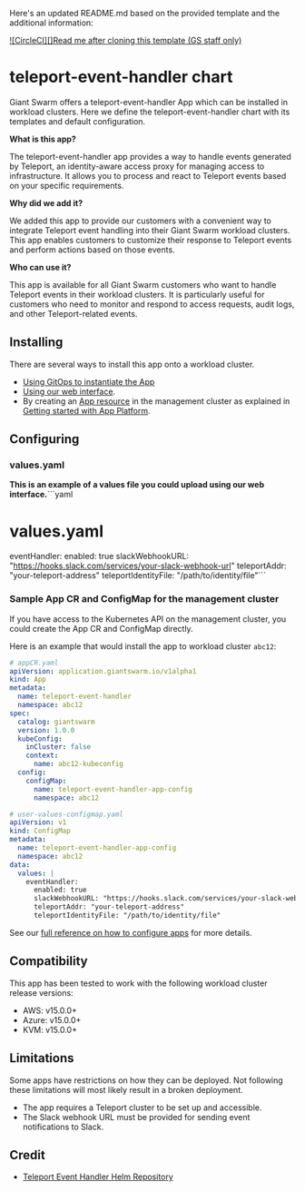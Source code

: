 Here's an updated README.md based on the provided template and the additional information:

[![CircleCI][]](https://dl.circleci.com/status-badge/redirect/gh/giantswarm/teleport-event-handler-app/tree/main)[Read me after cloning this template (GS staff only)](https://handbook.giantswarm.io/docs/dev-and-releng/app-developer-processes/adding_app_to_appcatalog/)

# teleport-event-handler chart

Giant Swarm offers a teleport-event-handler App which can be installed in workload clusters.
Here we define the teleport-event-handler chart with its templates and default configuration.

**What is this app?**

The teleport-event-handler app provides a way to handle events generated by Teleport, an identity-aware access proxy for managing access to infrastructure. It allows you to process and react to Teleport events based on your specific requirements.

**Why did we add it?**

We added this app to provide our customers with a convenient way to integrate Teleport event handling into their Giant Swarm workload clusters. This app enables customers to customize their response to Teleport events and perform actions based on those events.

**Who can use it?**

This app is available for all Giant Swarm customers who want to handle Teleport events in their workload clusters. It is particularly useful for customers who need to monitor and respond to access requests, audit logs, and other Teleport-related events.

## Installing

There are several ways to install this app onto a workload cluster.

- [Using GitOps to instantiate the App](https://docs.giantswarm.io/advanced/gitops/apps/)
- [Using our web interface](https://docs.giantswarm.io/platform-overview/web-interface/app-platform/#installing-an-app).
- By creating an [App resource](https://docs.giantswarm.io/use-the-api/management-api/crd/apps.application.giantswarm.io/) in the management cluster as explained in [Getting started with App Platform](https://docs.giantswarm.io/getting-started/app-platform/).

## Configuring

### values.yaml

**This is an example of a values file you could upload using our web interface.**```yaml
# values.yaml
eventHandler:  enabled: true  slackWebhookURL: "https://hooks.slack.com/services/your-slack-webhook-url"  teleportAddr: "your-teleport-address"  teleportIdentityFile: "/path/to/identity/file"```

### Sample App CR and ConfigMap for the management cluster

If you have access to the Kubernetes API on the management cluster, you could create
the App CR and ConfigMap directly.

Here is an example that would install the app to
workload cluster `abc12`:
```yaml
# appCR.yaml
apiVersion: application.giantswarm.io/v1alpha1
kind: App
metadata:
  name: teleport-event-handler
  namespace: abc12
spec:
  catalog: giantswarm
  version: 1.0.0
  kubeConfig:
    inCluster: false
    context:
      name: abc12-kubeconfig
  config:
    configMap:
      name: teleport-event-handler-app-config
      namespace: abc12
```
```yaml
# user-values-configmap.yaml
apiVersion: v1
kind: ConfigMap
metadata:
  name: teleport-event-handler-app-config
  namespace: abc12
data:
  values: |
    eventHandler:
      enabled: true
      slackWebhookURL: "https://hooks.slack.com/services/your-slack-webhook-url"
      teleportAddr: "your-teleport-address"
      teleportIdentityFile: "/path/to/identity/file"
```

See our [full reference on how to configure apps](https://docs.giantswarm.io/getting-started/app-platform/app-configuration/) for more details.

## Compatibility

This app has been tested to work with the following workload cluster release versions:

- AWS: v15.0.0+
- Azure: v15.0.0+
- KVM: v15.0.0+

## Limitations

Some apps have restrictions on how they can be deployed.
Not following these limitations will most likely result in a broken deployment.

- The app requires a Teleport cluster to be set up and accessible.
- The Slack webhook URL must be provided for sending event notifications to Slack.

## Credit

- [Teleport Event Handler Helm Repository](https://github.com/giantswarm/teleport-event-handler-app)